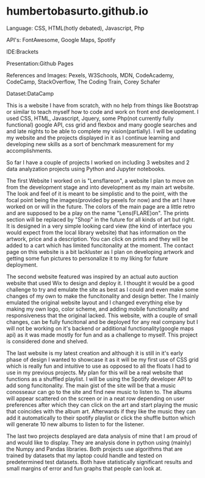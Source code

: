 # humbertobasurto.github.io

Language: CSS, HTML(hotly debated), Javascript, Php

API's: FontAwesome, Google Maps, Spotify

IDE:Brackets

Presentation:Github Pages

References and Images: Pexels, W3Schools, MDN, CodeAcademy, CodeCamp, StackOverflow, The Coding Train, Corey Schafer

Dataset:DataCamp

This is a website I have from scratch, with no help from things like Bootstrap or similar to teach myself how to code and work 
on front end development. I used CSS, HTML, Javascript, Jquery, some Php(not currently fully functional) google API, css grid and flexbox and 
many google searches and and late nights to be able to complete my vision(partially). I will be updating my website and the projects
displayed in it as I continue learning and developing new skills as a sort of benchmark measurement for my accomplishments.

So far I have a couple of projects I worked on including 3 websites and 2 data analyzation projects using Python and Jupyter notebooks.

The first Website I worked on is "Lensflareon", a website I plan to move on from the development stage and into development as my main
art website. The look and feel of it is meant to be simplistic and to the point, with the focal point being the images(provided by pexels 
for now) and the art I have worked on or will in the future. The colors of the main page are a little retro and are supposed to be 
a play on the name "Lens(FLARE)on". The prints section will be replaced by "Shop" in the future for all kinds of art but right. It is
designed in a very simple looking card view (the kind of interface you would expect from the local library website) that has information 
on the artwork, price and a description. You can click on prints and they will be added to a cart which has limited funcitonality at the moment.
The contact page on this website is a bit lackluster as I plan on developing artwork and getting some fun pictures to personalize it
to my liking for future deployment.

The second website featured was inspired by an actual auto auction website that used Wix to design and deploy it. I thought it would
be a good challenge to try and emulate the site as best as I could and even make some changes of my own to make the funcitonality and
design better. The I mainly emulated the original website layout and I changed everything else by making my own logo, color scheme, and
adding mobile functionality and responsiveness that the original lacked. This website, with a couple of small changes, can be fully 
funcitonal and be deployed for any real company but I will not be working on it's backend or additional functionality(google maps api)
as it was made mostly for fun and as a challenge to myself. This project is considered done and shelved.

The last website is my latest creation and although it is still in it's early phase of design I wanted to showcase it as it will be
my first use of CSS grid which is really fun and intuitive to use as opposed to all the floats I had to use in my previous projects.
My plan for this will be a real website that functions as a shuffled playlist. I will be using the Spotify developer API to add song
funcitonality. The main gist of the site will be that a music conosseaur can go to the site and find new music to listen to. 
The albums will appear scattered on the screen or in a neat row depending on user preferences after which they can click on the art
and start playing the music that coincides with the album art. Afterwards if they like the music they can add it automatically to 
their spotify playlist or click the shuffle button which will generate 10 new albums to listen to for the listener.

The last two projects desplayed are data analysis of mine that I am proud of and would like to display. They are analysis done in 
python using (mainly) the Numpy and Pandas libraries. Both projects use algorithms that are trained by datasets that my laptop could
handle and tested on predetermined test datasets. Both have statistically significant results and small margins of error and fun graphs
that people can look at.
